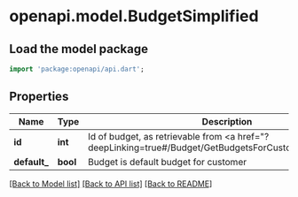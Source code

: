 # openapi.model.BudgetSimplified

## Load the model package
```dart
import 'package:openapi/api.dart';
```

## Properties
Name | Type | Description | Notes
------------ | ------------- | ------------- | -------------
**id** | **int** | Id of budget, as retrievable from <a href=\"?deepLinking=true#/Budget/GetBudgetsForCustomer\">/api/Budget</a> | 
**default_** | **bool** | Budget is default budget for customer | [optional] 

[[Back to Model list]](../README.md#documentation-for-models) [[Back to API list]](../README.md#documentation-for-api-endpoints) [[Back to README]](../README.md)


